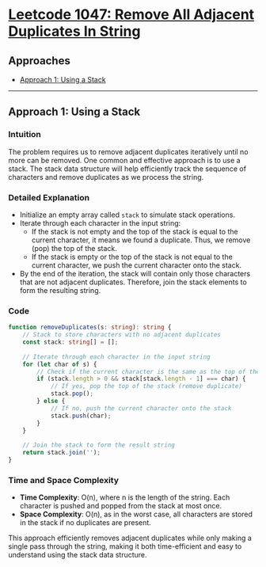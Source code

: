 # [Leetcode 1047: Remove All Adjacent Duplicates In String](https://leetcode.com/problems/remove-all-adjacent-duplicates-in-string/)

## Approaches
- [Approach 1: Using a Stack](#approach-1-using-a-stack)

---

## Approach 1: Using a Stack

### Intuition
The problem requires us to remove adjacent duplicates iteratively until no more can be removed. One common and effective approach is to use a stack. The stack data structure will help efficiently track the sequence of characters and remove duplicates as we process the string.

### Detailed Explanation
- Initialize an empty array called `stack` to simulate stack operations.
- Iterate through each character in the input string:
  - If the stack is not empty and the top of the stack is equal to the current character, it means we found a duplicate. Thus, we remove (pop) the top of the stack.
  - If the stack is empty or the top of the stack is not equal to the current character, we push the current character onto the stack.
- By the end of the iteration, the stack will contain only those characters that are not adjacent duplicates. Therefore, join the stack elements to form the resulting string.

### Code
```typescript
function removeDuplicates(s: string): string {
    // Stack to store characters with no adjacent duplicates
    const stack: string[] = [];
    
    // Iterate through each character in the input string
    for (let char of s) {
        // Check if the current character is the same as the top of the stack
        if (stack.length > 0 && stack[stack.length - 1] === char) {
            // If yes, pop the top of the stack (remove duplicate)
            stack.pop();
        } else {
            // If no, push the current character onto the stack
            stack.push(char);
        }
    }
    
    // Join the stack to form the result string
    return stack.join('');
}
```

### Time and Space Complexity
- **Time Complexity**: O(n), where n is the length of the string. Each character is pushed and popped from the stack at most once.
- **Space Complexity**: O(n), as in the worst case, all characters are stored in the stack if no duplicates are present.

This approach efficiently removes adjacent duplicates while only making a single pass through the string, making it both time-efficient and easy to understand using the stack data structure.

